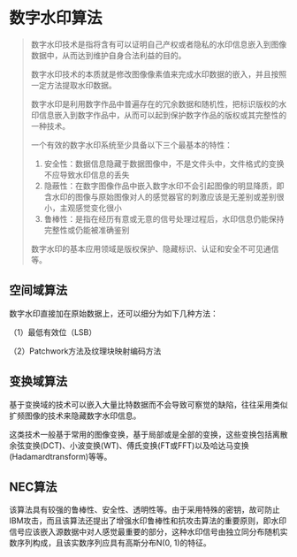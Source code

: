 # 数字水印算法

> 数字水印技术是指将含有可以证明自己产权或者隐私的水印信息嵌入到图像数据中，从而达到维护自身合法利益的目的。
>
> 数字水印技术的本质就是修改图像像素值来完成水印数据的嵌入，并且按照一定方法提取水印数据。
>
> 数字水印是利用数字作品中普遍存在的冗余数据和随机性，把标识版权的水印信息嵌入到数字作品中，从而可以起到保护数字作品的版权或其完整性的一种技术。
>
> 一个有效的数字水印系统至少具备以下三个最基本的特性：
>
> 1. 安全性：数据信息隐藏于数据图像中，不是文件头中，文件格式的变换不应导致水印信息的丢失
> 2. 隐蔽性：在数字图像作品中嵌入数字水印不会引起图像的明显降质，即含水印的图像与原始图像对人的感觉器官的刺激应该是无差别或差别很小，主观感觉变化很小
> 3. 鲁棒性：是指在经历有意或无意的信号处理过程后，水印信息仍能保持完整性或仍能被准确鉴别
>
> 数字水印的基本应用领域是版权保护、隐藏标识、认证和安全不可见通信等。

## 空间域算法

数字水印直接加在原始数据上，还可以细分为如下几种方法：

（1）最低有效位（LSB）

（2）Patchwork方法及纹理块映射编码方法

## 变换域算法

基于变换域的技术可以嵌入大量比特数据而不会导致可察觉的缺陷，往往采用类似扩频图像的技术来隐藏数字水印信息。

这类技术一般基于常用的图像变换，基于局部或是全部的变换，这些变换包括离散余弦变换(DCT)、小波变换(WT)、傅氏变换(FT或FFT)以及哈达马变换(Hadamardtransform)等等。

## NEC算法

该算法具有较强的鲁棒性、安全性、透明性等。由于采用特殊的密钥，故可防止IBM攻击，而且该算法还提出了增强水印鲁棒性和抗攻击算法的重要原则，即水印信号应该嵌入源数据中对人感觉最重要的部分，这种水印信号由独立同分布随机实数序列构成，且该实数序列应具有高斯分布N(0, 1)的特征。
